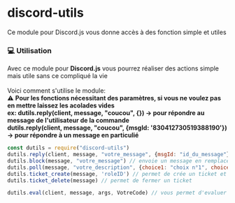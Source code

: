 # discord-utils
Ce module pour Discord.js vous donne accès à des fonction simple et utiles
<h3>💻 Utilisation</h3>

Avec ce module pour **Discord.js** vous pourrez réaliser des actions simple mais utile sans ce compliqué la vie
<br><br>
Voici comment s'utilise le module:<br>
⚠ **Pour les fonctions nécessitant des paramètres, si vous ne voulez pas en mettre laissez les acolades vides**<br>
**ex: dutils.reply(client, message, "coucou", {}) → pour répondre au message de l'utilisateur de la commande**<br>
**dutils.reply(client, message, "coucou", {msgId: '830412730519388190'}) → pour répondre à un message en particulié**<br>

```js
const dutils = require("discord-utils")
dutils.reply(client, message, "votre_message", {msgId: "id_du_message"}) // cette fonction vous permet de répondre à un message 
dutils.block(message, "votre_message") // envoie un message en remplacent les lettres par des emojis
dutils.poll(message, "votre_description", {choice1: "choix n°1", choice2: "choix n°2", choice3: "choix n°3", choice4: "choix n°4"}) // permet de faire un sondage à plusieurs choix
dutils.ticket_create(message, 'roleID') // permet de crée un ticket et seul les personne ayant le role, la personne qui a ouvert le ticket et les personnes qui ont la perm d'administrateur ont accès au ticket
dutils.ticket_delete(message) // permet de fermer un ticket

dutils.eval(client, message, args, VotreCode) // vous permet d'evaluer un code (comme une commande eval)
```
